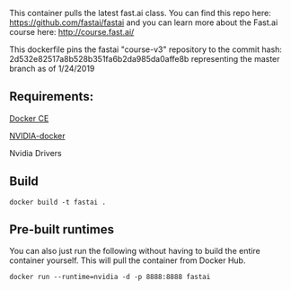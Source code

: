 This container pulls the latest fast.ai class. You can find this repo here: https://github.com/fastai/fastai and you can learn more about the Fast.ai course here: http://course.fast.ai/

This dockerfile pins the fastai "course-v3" repository to the commit hash: 2d532e82517a8b528b351fa6b2da985da0affe8b representing the master branch as of 1/24/2019

## Requirements:

[Docker CE](https://docs.docker.com/engine/installation/linux/docker-ce/ubuntu/)

[NVIDIA-docker](https://github.com/NVIDIA/nvidia-docker)

Nvidia Drivers


## Build


`docker build -t fastai .`

## Pre-built runtimes

You can also just run the following without having to build the entire container yourself. This will pull the container from Docker Hub.

`docker run --runtime=nvidia -d -p 8888:8888 fastai`

